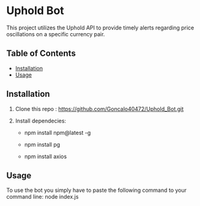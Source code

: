 # Uphold Bot

This project utilizes the Uphold API to provide timely alerts regarding price oscillations on a specific currency pair.

## Table of Contents

- [Installation](#installation)
- [Usage](#usage)

## Installation

1. Clone this repo : https://github.com/Goncalo40472/Uphold_Bot.git

2. Install dependecies:

   - npm install npm@latest -g

   - npm install pg

   - npm install axios

## Usage

To use the bot you simply have to paste the following command to your command line:
node index.js
